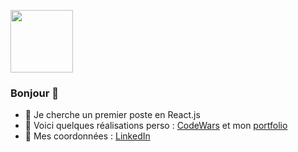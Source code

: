 <a href="URL_REDIRECT" target="blank"><img align="center" src="https://fr.legacy.reactjs.org/logo-og.png" height="100" /></a>

### Bonjour 👋
- 👯 Je cherche un premier poste en React.js
- :pushpin: Voici quelques réalisations perso : [CodeWars](https://www.codewars.com/users/debuyer) et mon [portfolio](talentsenaction.fr)
- :newspaper: Mes coordonnées : [LinkedIn](https://www.linkedin.com/in/benoitdebuyer/)




